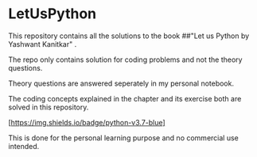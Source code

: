# LetUsPython

This repository contains all the solutions to the book ##"Let us Python by Yashwant Kanitkar" . 



The repo only contains solution for coding problems and not the theory questions. 


Theory questions are answered seperately in my personal notebook. 


The coding concepts explained in the chapter and its exercise both are solved in this repository. 

[https://img.shields.io/badge/python-v3.7-blue]


This is done for the personal learning purpose and no commercial use intended.
